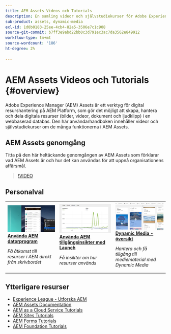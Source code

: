 ```yaml
---
title: AEM Assets Videos och Tutorials
description: En samling videor och självstudiekurser för Adobe Experience Manager Assets
sub-product: assets, dynamic-media
exl-id: 1d0b0183-25ee-4cb4-82a5-3506e7c1c908
source-git-commit: b7ff3e9abd22bb0c3d791ec3ac7da3562e849912
workflow-type: tm+mt
source-wordcount: '186'
ht-degree: 2%

---
```


# AEM Assets Videos och Tutorials {#overview}

Adobe Experience Manager (AEM) Assets är ett verktyg för digital resurshantering på AEM Platform, som gör det möjligt att skapa, hantera och dela digitala resurser (bilder, videor, dokument och ljudklipp) i en webbaserad databas. Den här användarhandboken innehåller videor och självstudiekurser om de många funktionerna i AEM Assets.

## AEM Assets genomgång

Titta på den här heltäckande genomgången av AEM Assets som förklarar vad AEM Assets är och hur det kan användas för att uppnå organisationens affärsmål.

>[!VIDEO](https://video.tv.adobe.com/v/336196/?quality=12&learn=on)

## Personalval

<table>
<td>
   <a href="./creative-workflows/aem-desktop-app.md">
   <img alt="Förbättrade smarta taggar" src="./assets/overview/desktop-app.png" />
   </a>
   <div>
      <a href="./creative-workflows/aem-desktop-app.md">
      <strong>Använda AEM datorprogram</strong>
      </a>
   </div>
   <p>
      <em>Få åtkomst till resurser i AEM direkt från skrivbordet</em>
   </p>
</td>
<td>
   <a href="./advanced/asset-insights-launch-tutorial.md">
   <img alt="AEM Assets Insights" src="./assets/overview/asset-insights.png"/>
   </a>
   <div>
      <a href="./advanced/asset-insights-launch-tutorial.md">
      <strong>Använda AEM tillgångsinsikter med Launch</strong>
      </a>
   </div>
   <p>
      <em>Få insikter om hur resurser används</em>
   <p>
</td>
<td>
   <a href="./dynamic-media/dynamic-media-overview-feature-video-use.md">
   <img alt="Dynamic Media - översikt" src="./assets/overview/dynamic-media.png" />
   </a>
   <div>
      <a href="./dynamic-media/dynamic-media-overview-feature-video-use.md">
      <strong>Dynamic Media - översikt</strong>
      </a>
   </div>
   <p>
      <em>Hantera och få tillgång till mediematerial med Dynamic Media</em>
   <p>
</td>
</table>

## Ytterligare resurser

* [Experience League - Utforska AEM](https://experienceleague.adobe.com/#recommended/solutions/experience-manager)
* [AEM Assets Documentation](https://experienceleague.adobe.com/docs/experience-manager-65/assets/home.html?lang=en)
* [AEM as a Cloud Service Tutorials](/help/cloud-service/overview.md)
* [AEM Sites Tutorials](/help/sites/overview.md)
* [AEM Forms Tutorials](/help/forms/overview.md)
* [AEM Foundation Tutorials](/help/foundation/overview.md)
